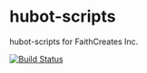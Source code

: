 hubot-scripts
==============================================================================

hubot-scripts for FaithCreates Inc.

[![Build Status](https://travis-ci.org/faithcreates/hubot-scripts.png)](https://travis-ci.org/faithcreates/hubot-scripts)
